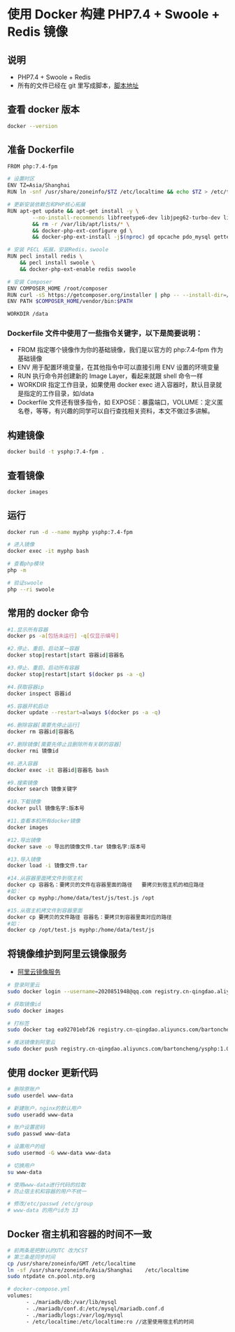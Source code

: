 # 使用 Docker 构建 PHP7.4 + Swoole + Redis 镜像

## 说明

- PHP7.4 + Swoole + Redis
- 所有的文件已经在 git 里写成脚本，[脚本地址](https://github.com/bartonCheng/docker-php7.4)

## 查看 docker 版本

```bash
docker --version
```

## 准备 Dockerfile

```bash
FROM php:7.4-fpm

# 设置时区
ENV TZ=Asia/Shanghai
RUN ln -snf /usr/share/zoneinfo/$TZ /etc/localtime && echo $TZ > /etc/timezone

# 更新安装依赖包和PHP核心拓展
RUN apt-get update && apt-get install -y \
        --no-install-recommends libfreetype6-dev libjpeg62-turbo-dev libpng-dev curl \
        && rm -r /var/lib/apt/lists/* \
        && docker-php-ext-configure gd \
        && docker-php-ext-install -j$(nproc) gd opcache pdo_mysql gettext sockets

# 安装 PECL 拓展，安装Redis，swoole
RUN pecl install redis \
    && pecl install swoole \
    && docker-php-ext-enable redis swoole

# 安装 Composer
ENV COMPOSER_HOME /root/composer
RUN curl -sS https://getcomposer.org/installer | php -- --install-dir=/usr/local/bin --filename=composer
ENV PATH $COMPOSER_HOME/vendor/bin:$PATH

WORKDIR /data
```

### Dockerfile 文件中使用了一些指令关键字，以下是简要说明：

- FROM 指定哪个镜像作为你的基础镜像，我们是以官方的 php:7.4-fpm 作为基础镜像
- ENV 用于配置环境变量，在其他指令中可以直接引用 ENV 设置的环境变量
- RUN 执行命令并创建新的 Image Layer，看起来就跟 shell 命令一样
- WORKDIR 指定工作目录，如果使用 docker exec 进入容器时，默认目录就是指定的工作目录，如/data
- Dockerfile 文件还有很多指令，如 EXPOSE：暴露端口，VOLUME：定义匿名卷，等等，有兴趣的同学可以自行查找相关资料，本文不做过多讲解。

## 构建镜像

```bash
docker build -t ysphp:7.4-fpm .
```

## 查看镜像

```bash
docker images

```

## 运行

```bash
docker run -d --name myphp ysphp:7.4-fpm

# 进入镜像
docker exec -it myphp bash

# 查看php模块
php -m

# 验证swoole
php --ri swoole
```

## 常用的 docker 命令

```bash
#1.显示所有容器
docker ps -a[包括未运行] -q[仅显示编号]

#2.停止、重启、启动某一容器
docker stop|restart|start 容器id|容器名

#3.停止、重启、启动所有容器
docker stop|restart|start $(docker ps -a -q)

#4.获取容器ip
docker inspect 容器id

#5.容器开机启动
docker update --restart=always $(docker ps -a -q)

#6.删除容器[需要先停止运行]
docker rm 容器id|容器名

#7.删除镜像[需要先停止且删除所有关联的容器]
docker rmi 镜像id

#8.进入容器
docker exec -it 容器id|容器名 bash

#9.搜索镜像
docker search 镜像关键字

#10.下载镜像
docker pull 镜像名字:版本号

#11.查看本机所有docker镜像
docker images

#12.导出镜像
docker save -o 导出的镜像文件.tar 镜像名字:版本号

#13.导入镜像
docker load -i 镜像文件.tar

#14.从容器里面拷文件到宿主机
docker cp 容器名：要拷贝的文件在容器里面的路径   要拷贝到宿主机的相应路径
#如：
docker cp myphp:/home/data/test/js/test.js /opt

#15.从宿主机拷文件到容器里面
docker cp 要拷贝的文件路径 容器名：要拷贝到容器里面对应的路径
#如：
docker cp /opt/test.js myphp:/home/data/test/js
```

## 将镜像维护到阿里云镜像服务

- [阿里云镜像服务](https://cr.console.aliyun.com/cn-qingdao/instances/repositories)

```bash
# 登录阿里云
sudo docker login --username=2020851948@qq.com registry.cn-qingdao.aliyuncs.com

# 获取镜像id
sudo docker images

# 打标签
sudo docker tag ea92701ebf26 registry.cn-qingdao.aliyuncs.com/bartoncheng/ysphp:1.0-release

# 推送镜像到阿里云
sudo docker push registry.cn-qingdao.aliyuncs.com/bartoncheng/ysphp:1.0-release
```

## 使用 docker 更新代码

```bash
# 删除原账户
sudo userdel www-data

# 新建账户，nginx的默认用户
sudo useradd www-data

# 账户设置密码
sudo passwd www-data

# 设置用户的组
sudo usermod -G www-data www-data

# 切换用户
su www-data

# 使用www-data进行代码的拉取
# 防止宿主机和容器的用户不统一

# 修改/etc/passwd /etc/group
# www-data 的用户id为 33
```

## Docker 宿主机和容器的时间不一致

```bash
# 前两条是把默认的UTC 改为CST
# 第三条是同步时间
cp /usr/share/zoneinfo/GMT /etc/localtime
ln -sf /usr/share/zoneinfo/Asia/Shanghai    /etc/localtime
sudo ntpdate cn.pool.ntp.org

# docker-compose.yml
volumes:
      - ./mariadb/db:/var/lib/mysql
      - ./mariadb/conf.d:/etc/mysql/mariadb.conf.d
      - ./mariadb/logs:/var/log/mysql
      - /etc/localtime:/etc/localtime:ro //这里使用宿主机的时间
```
